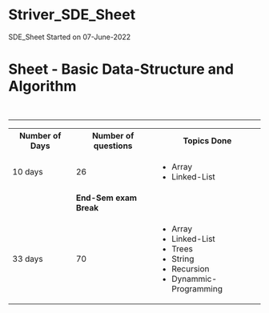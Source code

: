 # Striver_SDE_Sheet
SDE_Sheet Started on 07-June-2022

<h1> Sheet - Basic Data-Structure and Algorithm</h1>
<br>
<hr size="4" noshade>

<table>
  <tr>
    <th>Number of Days</th>
    <th>Number of questions</th>
    <th>Topics Done</th>
  </tr>
  
  <tr>
    <td>10 days</td>
    <td>26</td>
    <td>
      <ul>
        <li>Array </li>
        <li>Linked-List</li>
      </ul>
    </td>
  </tr>
  
  <tr>
    <td></td>
    <td><strong>End-Sem exam Break</strong></td>
    <td></td>
  </tr>
  
  
  <tr>
    <td>33 days</td>
    <td>70</td>
    <td>
      <ul>
        <li>Array </li>
        <li>Linked-List</li>
        <li>Trees</li>
        <li>String</li>
        <li>Recursion</li>
        <li>Dynammic-Programming</li>
      </ul>
    </td>
  </tr>
